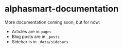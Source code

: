 # alphasmart-documentation
More documentation coming soon, but for now:

- Articles are in `pages`
- Blog posts are in `_posts`
- Sidebar is in `_data/sidebars`
